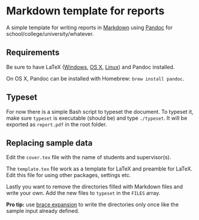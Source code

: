 # Markdown template for reports
A simple template for writing reports in [Markdown](http://commonmark.org/)
using [Pandoc](http://pandoc.org/) for school/college/university/whatever.

## Requirements
Be sure to have LaTeX ([Windows](http://miktex.org/), [OS
X](https://tug.org/mactex/), [Linux](http://latex-project.org/)) and Pandoc
installed.

On OS X, Pandoc can be installed with Homebrew: `brew install pandoc`.

## Typeset
For now there is a simple Bash script to typeset the document. To typeset it,
make sure `typeset` is executable (should be) and type `./typeset`. It will be
exported as `report.pdf` in the root folder.

## Replacing sample data
Edit the `cover.tex` file with the name of students and supervisor(s).

The `template.tex` file work as a template for LaTeX and preamble for LaTeX.
Edit this file for using other packages, settings etc.

Lastly you want to remove the directories filled with Markdown files and write
your own. Add the new files to `typeset` in the `FILES` array.

**Pro tip:** use [brace
expansion](http://tldp.org/LDP/Bash-Beginners-Guide/html/sect_03_04.html) to
write the directories only once like the sample input already defined.
